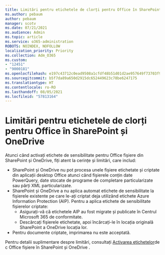 ```yaml
---
title: Limitări pentru etichetele de clorți pentru Office în SharePoint și OneDrive
ms.author: pebaum
author: pebaum
manager: scotv
ms.date: 07/21/2021
ms.audience: Admin
ms.topic: article
ms.service: o365-administration
ROBOTS: NOINDEX, NOFOLLOW
localization_priority: Priority
ms.collection: Adm_O365
ms.custom:
- "12451"
- "9000181"
ms.openlocfilehash: e197c43712c0ead9508a1cfdf48b51d01d2ae957649f73703f9c33733e332bf5
ms.sourcegitcommit: b5f7da89a650d2915dc652449623c78be6247175
ms.translationtype: HT
ms.contentlocale: ro-RO
ms.lasthandoff: 08/05/2021
ms.locfileid: "57813164"
---
```

# <a name="limitations-for-sensitivity-labels-for-office-files-in-sharepoint-and-onedrive"></a>Limitări pentru etichetele de clorți pentru Office în SharePoint și OneDrive

Atunci când activați etichete de sensibilitate pentru Office fișiere din SharePoint și OneDrive, fiți atent la cerințe și limitări, care includ:

- SharePoint și OneDrive nu pot procesa unele fișiere etichetate și criptate din aplicații desktop Office atunci când fișierele conțin date PowerQuery, date stocate de programe de completare particularizate sau părți XML particularizate.
- SharePoint și OneDrive a nu aplica automat etichete de sensibilitate la fișierele existente pe care le-ați criptat deja utilizând etichete Azure Information Protection (AIP). Pentru a aplica etichete de sensibilitate fișierelor criptate: 
    - Asigurați-vă că etichetele AIP au fost migrate și publicate în Centrul Microsoft 365 de conformitate.
    - Descărcați fișierele etichetate, apoi încărcați-le în locația originală SharePoint a OneDrive locația lor.
- Pentru documente criptate, imprimarea nu este acceptată.

Pentru detalii suplimentare despre limitări, consultați [Activarea etichetelor](/microsoft-365/compliance/sensitivity-labels-sharepoint-onedrive-files#limitations)de c Office fișiere în SharePoint și OneDrive .
